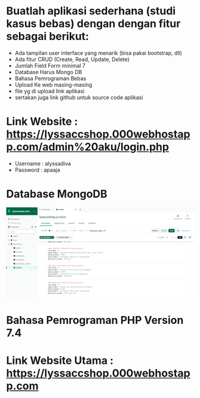 # Buatlah aplikasi sederhana (studi kasus bebas) dengan dengan fitur sebagai berikut:

- Ada tampilan user interface yang menarik (bisa pakai bootstrap, dll)
- Ada fitur CRUD (Create, Read, Update, Delete)
- Jumlah Field Form minimal 7
- Database Harus Mongo DB
- Bahasa Pemrograman Bebas
- Upload Ke web masing-masing
- file yg di upload link aplikasi
- sertakan juga link github untuk source code aplikasi


# Link Website : https://lyssaccshop.000webhostapp.com/admin%20aku/login.php 
- Username : alyssadiva
- Password : apaaja

# Database MongoDB
![](https://github.com/alyssadva/UasTeoriWebsite/blob/main/Screenshot/image_2023-12-27_164653350.png?raw=true)

# Bahasa Pemrograman PHP Version 7.4

# Link Website Utama :  https://lyssaccshop.000webhostapp.com 
